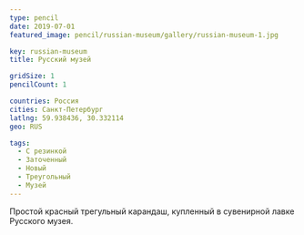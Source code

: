```yaml
---
type: pencil
date: 2019-07-01
featured_image: pencil/russian-museum/gallery/russian-museum-1.jpg

key: russian-museum
title: Русский музей

gridSize: 1
pencilCount: 1

countries: Россия
cities: Санкт-Петербург
latlng: 59.938436, 30.332114
geo: RUS

tags:
  - С резинкой
  - Заточенный
  - Новый
  - Треугольный
  - Музей
---
```


Простой красный трегульный карандаш, купленный в сувенирной лавке Русского музея.

